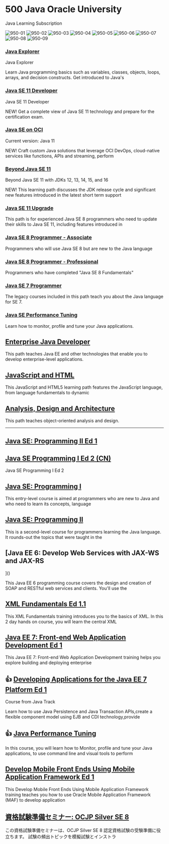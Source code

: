 # 500 Java Oracle University

Java Learning Subscription

![950-01](500-Java-Oracle-University/images/950-01.png)
![950-02](500-Java-Oracle-University/images/950-02.png)
![950-03](500-Java-Oracle-University/images/950-03.png)
![950-04](500-Java-Oracle-University/images/950-04.png)
![950-05](500-Java-Oracle-University/images/950-05.png)
![950-06](500-Java-Oracle-University/images/950-06.png)
![950-07](500-Java-Oracle-University/images/950-07.png)
![950-08](500-Java-Oracle-University/images/950-08.png)
![950-09](500-Java-Oracle-University/images/950-09.png)

### [Java Explorer](500-Java-Oracle-University/505-Java-Explorer.md)

Java Explorer

Learn Java programming basics such as variables, classes, objects, loops, arrays, and decision constructs. Get introduced to Java's

### [Java SE 11 Developer](500-Java-Oracle-University/510_Java_SE_11_Developer.md)

Java SE 11 Developer

NEW!   Get a complete view of Java SE 11 technology and prepare for the certification exam.
 
### [Java SE on OCI](500-Java-Oracle-University/512-Java-SE-on-OCI.md)

Current version: Java 11

NEW!   Craft custom Java solutions that leverage OCI DevOps, cloud-native services like functions, APIs and streaming, perform

### [Beyond Java SE 11](500-Java-Oracle-University/514-Beyond-Java-SE-11.md)

Beyond Java SE 11 with JDKs 12, 13, 14, 15, and 16

NEW!   This learning path discusses the JDK release cycle and significant new features introduced in the latest short term support

### [Java SE 11 Upgrade](500-Java-Oracle-University/516-Java-SE-11-Upgrade.md)

This path is for experienced Java SE 8 programmers who need to update their skills to Java SE 11, including features introduced in

### [Java SE 8 Programmer - Associate](500-Java-Oracle-University/518-Java-SE-8-Programmer-Associate.md)

Programmers who will use Java SE 8 but are new to the Java language

### [Java SE 8 Programmer - Professional](500-Java-Oracle-University/520-Java-SE-8-Programmer-Professional.md)

Programmers who have completed "Java SE 8 Fundamentals"

### [Java SE 7 Programmer](500-Java-Oracle-University/522-Java-SE-7-Programmer.md)

The legacy courses included in this path teach you about the Java language for SE 7.

### [Java SE Performance Tuning](500-Java-Oracle-University/524-Java-SE-Performance-Tuning.md)

Learn how to monitor, profile and tune your Java applications.


## [Enterprise Java Developer](500-Java-Oracle-University/526-Enterprise-Java-Developer.md)

This path teaches Java EE and other technologies that enable you to develop enterprise-level applications. 

## [JavaScript and HTML](500-Java-Oracle-University/528-JavaScript-and-HTML.md)

This JavaScript and HTML5 learning path features the JavaScript language, from language fundamentals to dynamic

## [Analysis, Design and Architecture](500-Java-Oracle-University/530-Analysis-Design-and-Architecture.md)

This path teaches object-oriented analysis and design.

<hr>

## [Java SE: Programming II Ed 1]()

## [Java SE Programming I Ed 2 (CN)]()

Java SE Programming I Ed 2

## [Java SE: Programming I]()

This entry-level course is aimed at programmers who are new to Java and who need to learn its concepts, language


## [Java SE: Programming II]()

This is a second-level course for programmers learning the Java language. It rounds-out the topics that were taught in the

## [Java EE 6: Develop Web Services with JAX-WS and JAX-RS
]()

This Java EE 6 programming course covers the design and creation of SOAP and RESTful web services and clients. You'll use the

## [XML Fundamentals Ed 1.1]()

This XML Fundamentals training introduces you to the basics of XML. In this 2 day hands on course, you will learn the central XML

## [Java EE 7: Front-end Web Application Development Ed 1]()

This Java EE 7: Front-end Web Application Development training helps you explore building and deploying enterprise


## 👍 [Developing Applications for the Java EE 7 Platform Ed 1]()

Course from Java Track

Learn how to use Java Persistence and Java Transaction APIs,create a flexible component model using EJB and CDI technology,provide

## 👍 [Java Performance Tuning]()

In this course, you will learn how to Monitor, profile and tune your Java applications, to use command line and visual tools to perform

## [Develop Mobile Front Ends Using Mobile Application Framework Ed 1]()

This Develop Mobile Front Ends Using Mobile Application Framework training teaches you how to use Oracle Mobile Application Framework (MAF) to develop application

## [資格試験準備セミナー: OCJP Silver SE 8]()

この資格試験準備セミナーは、OCJP Silver SE 8   認定資格試験の受験準備に役立ちます。
試験の頻出トピックを模擬試験とインストラ


## []()
## []()
## []()
## []()
## []()
## []()
## []()
## []()
## []()
## []()
## []()
## []()
## []()
## []()
## []()
## []()
## []()
## []()
## []()
## []()
## []()
## []()
## []()
## []()
## []()
## []()
## []()
## []()
## []()
## []()
## []()
## []()
## []()
## []()
## []()
## []()
## []()
## []()
## []()
## []()
## []()
## []()
## []()
## []()
## []()
## []()
## []()
## []()
## []()
## []()
## []()
## []()
## []()
## []()
## []()
## []()
## []()
## []()
## []()
## []()
## []()
## []()
## []()
## []()
## []()
## []()
## []()
## []()
## []()
## []()
## []()
## []()
## []()
## []()
## []()
## []()
## []()
## []()
## []()
## []()
## []()
## []()
## []()
## []()
## []()
## []()
## []()
## []()
## []()
## []()
## []()
## []()
## []()
## []()
## []()
## []()
## []()
## []()
## []()
## []()
## []()
## []()
## []()
## []()
